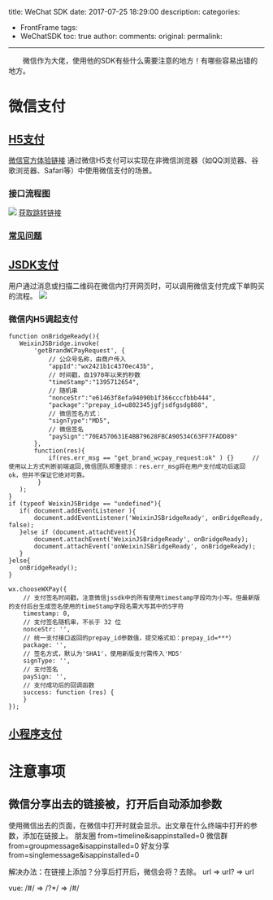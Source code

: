 title: WeChat SDK
date: 2017-07-25 18:29:00
description: 
categories:
- FrontFrame
tags:
- WeChatSDK
toc: true
author:
comments:
original:
permalink: 
---
　　微信作为大佬，使用他的SDK有些什么需要注意的地方！有哪些容易出错的地方。
<!-- more -->



# 微信支付

## [H5支付](https://pay.weixin.qq.com/wiki/doc/api/H5.php?chapter=15_1)
[微信官方体验链接](http://wxpay.wxutil.com/mch/pay/h5.v2.php)
通过微信H5支付可以实现在非微信浏览器（如QQ浏览器、谷歌浏览器、Safari等）中使用微信支付的场景。
### 接口流程图
![](https://pay.weixin.qq.com/wiki/doc/api/img/chapter15_1.png)
[获取跳转链接](https://wx.tenpay.com/cgi-bin/mmpayweb-bin/checkmweb?prepay_id=wx2017081615035708f69384050585043920&package=784262796)
### [常见问题](https://pay.weixin.qq.com/wiki/doc/api/H5.php?chapter=15_4)

## [JSDK支付](https://pay.weixin.qq.com/wiki/doc/api/jsapi.php?chapter=7_1)
用户通过消息或扫描二维码在微信内打开网页时，可以调用微信支付完成下单购买的流程。
![](https://pay.weixin.qq.com/wiki/doc/api/img/chapter7_4_1.png)

### 微信内H5调起支付
```
function onBridgeReady(){
   WeixinJSBridge.invoke(
       'getBrandWCPayRequest', {
           // 公众号名称，由商户传入
           "appId":"wx2421b1c4370ec43b",
           // 时间戳，自1970年以来的秒数
           "timeStamp":"1395712654",
           // 随机串
           "nonceStr":"e61463f8efa94090b1f366cccfbbb444",
           "package":"prepay_id=u802345jgfjsdfgsdg888",
           // 微信签名方式：
           "signType":"MD5",
           // 微信签名
           "paySign":"70EA570631E4BB79628FBCA90534C63FF7FADD89"
       },
       function(res){
           if(res.err_msg == "get_brand_wcpay_request:ok" ) {}     // 使用以上方式判断前端返回,微信团队郑重提示：res.err_msg将在用户支付成功后返回    ok，但并不保证它绝对可靠。 
		}
   );
}
if (typeof WeixinJSBridge == "undefined"){
   if( document.addEventListener ){
       document.addEventListener('WeixinJSBridgeReady', onBridgeReady, false);
   }else if (document.attachEvent){
       document.attachEvent('WeixinJSBridgeReady', onBridgeReady); 
       document.attachEvent('onWeixinJSBridgeReady', onBridgeReady);
   }
}else{
   onBridgeReady();
}
```

```
wx.chooseWXPay({
    // 支付签名时间戳，注意微信jssdk中的所有使用timestamp字段均为小写。但最新版的支付后台生成签名使用的timeStamp字段名需大写其中的S字符
    timestamp: 0,
    // 支付签名随机串，不长于 32 位
    nonceStr: '',
    // 统一支付接口返回的prepay_id参数值，提交格式如：prepay_id=***）
    package: '',
    // 签名方式，默认为'SHA1'，使用新版支付需传入'MD5'
    signType: '',
    // 支付签名
    paySign: '',
	// 支付成功后的回调函数
    success: function (res) {
    }
});
```

## [小程序支付](https://pay.weixin.qq.com/wiki/doc/api/wxa/wxa_api.php?chapter=7_3&index=1)


# 注意事项

## 微信分享出去的链接被，打开后自动添加参数
使用微信出去的页面，在微信中打开时就会显示。出文章在什么终端中打开的参数，添加在链接上。
朋友圈   from=timeline&isappinstalled=0
微信群   from=groupmessage&isappinstalled=0
好友分享 from=singlemessage&isappinstalled=0

解决办法：在链接上添加？分享后打开后，微信会将？去除。
url => url? => url

vue:
/#/ => /?*/ => /#/


[]()
